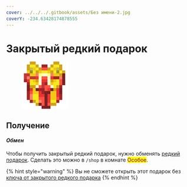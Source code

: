 ```yaml
---
cover: ../../../.gitbook/assets/Без имени-2.jpg
coverY: -234.63428174878555
---
```


# Закрытый редкий подарок

<figure><img src="../../../.gitbook/assets/gift_rare_advance_128.png" alt=""><figcaption></figcaption></figure>

## Получение

#### _Обмен_

Чтобы получить закрытый редкий подарок, нужно обменять [редкий подарок](./). Сделать это можно в `/shop` в комнате <mark style="color:purple;">Особое</mark>.&#x20;

{% hint style="warning" %}
Вы не сможете открыть этот подарок без [ключа от закрытого редкого подарка](rare\_key.md)
{% endhint %}
